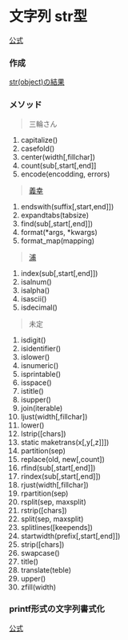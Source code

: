 # 文字列 str型

[公式](https://docs.python.org/ja/3/library/stdtypes.html#str)

### 作成
[str(object)の結果]()
### メソッド
> 三輪さん
1. capitalize()
1. casefold()
1. center(width\[,fillchar])
1. count(sub\[,start\[,end]]
1. encode(encodding, errors)
> [義幸](localhost:8890/notebooks/Untitled16.ipynb?kernel_name=python3)
1. endswith(suffix\[,start\,end]])
1. expandtabs(tabsize)
1. find(sub\[,start\[,end]])
1. format(*args, *kwargs)
1. format_map(mapping)
> [浦](https://github.com/YutaUra/YCU-Programing/blob/master/Python_understanding/%241_str/str_3_ura.ipynb)
1. index(sub\[,start\[,end]])
1. isalnum()
1. isalpha()
1. isascii()
1. isdecimal()
> 未定
1. isdigit()
1. isidentifier()
1. islower()
1. isnumeric()
1. isprintable()
1. isspace()
1. istitle()
1. isupper()
1. join(iterable)
1. ljust(width\[,fillchar])
1. lower()
1. lstrip(\[chars])
1. static maketrans(x\[,y\[,z]]])
1. partition(sep)
1. replace(old, new\[,count])
1. rfind(sub\[,start\[,end]])
1. rindex(sub\[,start\[,end]])
1. rjust(width\[,fillchar])
1. rpartition(sep)
1. rsplit(sep, maxsplit)
1. rstrip(\[chars])
1. split(sep, maxsplit)
1. splitlines(\[keepends])
1. startwidth(prefix\[,start\[,end]])
1. strip(\[chars])
1. swapcase()
1. title()
1. translate(teble)
1. upper()
1. zfill(width)

### printf形式の文字列書式化
[公式](https://docs.python.org/ja/3/library/stdtypes.html#printf-style-string-formatting)

